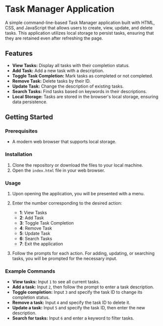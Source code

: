 # Task Manager Application

A simple command-line-based Task Manager application built with HTML, CSS, and JavaScript that allows users to create, view, update, and delete tasks. This application utilizes local storage to persist tasks, ensuring that they are retained even after refreshing the page.

## Features

- **View Tasks:** Display all tasks with their completion status.
- **Add Task:** Add a new task with a description.
- **Toggle Task Completion:** Mark tasks as completed or not completed.
- **Remove Task:** Delete tasks by their ID.
- **Update Task:** Change the description of existing tasks.
- **Search Tasks:** Find tasks based on keywords in their descriptions.
- **Local Storage:** Tasks are stored in the browser's local storage, ensuring data persistence.

## Getting Started

### Prerequisites

- A modern web browser that supports local storage.

### Installation

1. Clone the repository or download the files to your local machine.
2. Open the `index.html` file in your web browser.

### Usage

1. Upon opening the application, you will be presented with a menu.
2. Enter the number corresponding to the desired action:
   - **1**: View Tasks
   - **2**: Add Task
   - **3**: Toggle Task Completion
   - **4**: Remove Task
   - **5**: Update Task
   - **6**: Search Tasks
   - **7**: Exit the application

3. Follow the prompts for each action. For adding, updating, or searching tasks, you will be prompted for the necessary input.

### Example Commands

- **View tasks:** Input `1` to see all current tasks.
- **Add a task:** Input `2`, then follow the prompt to enter a task description.
- **Toggle completion:** Input `3` and specify the task ID to change its completion status.
- **Remove a task:** Input `4` and specify the task ID to delete it.
- **Update a task:** Input `5` and specify the task ID, then enter the new description.
- **Search for tasks:** Input `6` and enter a keyword to filter tasks.


